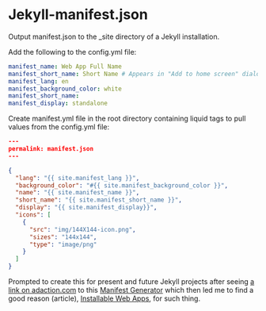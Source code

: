 # Jekyll-manifest.json
Output manifest.json to the _site directory of a Jekyll installation.

Add the following to the config.yml file:

```yml
manifest_name: Web App Full Name
manifest_short_name: Short Name # Appears in "Add to home screen" dialogues and may have other importance also
manifest_lang: en
manifest_background_color: white
manifest_short_name:
manifest_display: standalone
```

Create manifest.yml file in the root directory containing liquid tags to pull values from the config.yml file:

```json
---
permalink: manifest.json
---

{
  "lang": "{{ site.manifest_lang }}",
  "background_color": "#{{ site.manifest_background_color }}",
  "name": "{{ site.manifest_name }}",
  "short_name": "{{ site.manifest_short_name }}",
  "display": "{{ site.manifest_display}}",
  "icons": [
    {
      "src": "img/144X144-icon.png",
      "sizes": "144x144",
      "type": "image/png"
    }
  ]
}
```

Prompted to create this for present and future Jekyll projects after seeing [a link on adaction.com](https://adactio.com/links/9839) to
this [Manifest Generator](http://brucelawson.github.io/manifest/) which then led me to find a good reason (article), [Installable Web Apps](https://dev.opera.com/articles/installable-web-apps/), for such thing.
